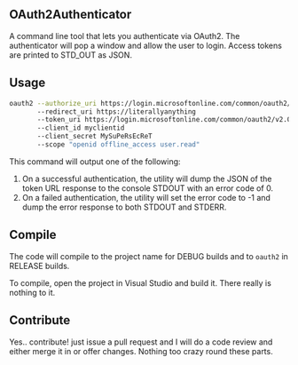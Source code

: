 ## OAuth2Authenticator

A command line tool that lets you authenticate via OAuth2. The authenticator will pop a window and allow the user to login. Access tokens are printed to STD_OUT as JSON.

## Usage

```sh
oauth2 --authorize_uri https://login.microsoftonline.com/common/oauth2/v2.0/authorize
       --redirect_uri https://literallyanything
       --token_uri https://login.microsoftonline.com/common/oauth2/v2.0/token
       --client_id myclientid
       --client_secret MySuPeRsEcReT
       --scope "openid offline_access user.read"
```

This command will output one of the following:

1. On a successful authentication, the utility will dump the JSON of the token URL response to the console STDOUT with an error code of 0.
2. On a failed authentication, the utility will set the error code to -1 and dump the error response to both STDOUT and STDERR.

## Compile

The code will compile to the project name for DEBUG builds and to `oauth2` in RELEASE builds.

To compile, open the project in Visual Studio and build it. There really is nothing to it.

## Contribute

Yes.. contribute! just issue a pull request and I will do a code review and either merge it in or offer changes. Nothing too crazy round these parts.